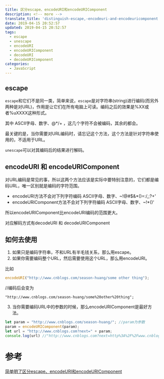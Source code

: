```yaml
---
title: 区分escape、encodeURI和encodeURIComponent
description: <!-- more -->
translate_title: 'distinguish-escape,-encodeuri-and-encodeuricomponent'
date: 2019-04-15 20:52:57
updated: 2019-04-15 20:52:57
tags:
  - escape
  - unescape
  - encodeURI
  - encodeURIComponent
  - decodeURI
  - decodeURIComponent
categories:
  - JavaScript
---
```


## escape
`escape`和它们不是同一类，简单来说，`escape`是对字符串(string)进行编码(而另外两种是对URL)，作用是让它们在所有电脑上可读。编码之后的效果是%XX或者%uXXXX这种形式。

其中 ASCII字母、数字、@*/+ ，这几个字符不会被编码，其余的都会。

最关键的是，当你需要对URL编码时，请忘记这个方法，这个方法是针对字符串使用的，不适用于URL。

`unescape`可以对其编码后的结果进行解码。


## encodeURI 和 encodeURIComponent
对URL编码是常见的事，所以这两个方法应该是实际中要特别注意的，它们都是编码URL，唯一区别就是编码的字符范围。

- encodeURI方法不会对下列字符编码  ASCII字母、数字、~!@#$&*()=:/,;?+'
- encodeURIComponent方法不会对下列字符编码 ASCII字母、数字、~!*()'

所以encodeURIComponent比encodeURI编码的范围更大。

对应解码方式有decodeURI 和 decodeURIComponent

## 如何去使用

1. 如果只是编码字符串，不和URL有半毛钱关系，那么用escape。
2. 如果你需要编码整个URL，然后需要使用这个URL，那么用encodeURI。

比如
``` js
encodeURI("http://www.cnblogs.com/season-huang/some other thing");
```
//编码后会变为
```
"http://www.cnblogs.com/season-huang/some%20other%20thing";
```
3. 当你需要编码URL中的参数的时候，那么encodeURIComponent是最好方法。

``` js
let param = "http://www.cnblogs.com/season-huang/"; //param为参数
param = encodeURIComponent(param);
let url = "http://www.cnblogs.com?next=" + param;
console.log(url) //"http://www.cnblogs.com?next=http%3A%2F%2Fwww.cnblogs.com%2Fseason-huang%2F"
```

# 参考
[简单明了区分escape、encodeURI和encodeURIComponent](http://www.cnblogs.com/season-huang/p/3439277.html)